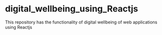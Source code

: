 # digital_wellbeing_using_Reactjs
This repository has the functionality of digital wellbeing of web applications using Reactjs
